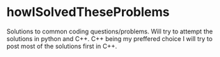 # howISolvedTheseProblems
Solutions to common coding questions/problems.
Will try to attempt the solutions in python and C++.
C++ being my preffered choice I will try to post most of the solutions first in C++.
